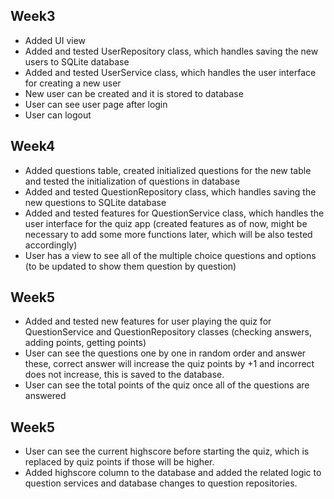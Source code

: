 ## Week3
- Added UI view
- Added and tested UserRepository class, which handles saving the new users to SQLite database
- Added and tested UserService class, which handles the user interface for creating a new user
- New user can be created and it is stored to database
- User can see user page after login
- User can logout
  
## Week4
- Added questions table, created initialized questions for the new table and tested the initialization of questions in database
- Added and tested QuestionRepository class, which handles saving the new questions to SQLite database
- Added and tested features for QuestionService class, which handles the user interface for the quiz app (created features as of now, might be necessary to add some more functions later, which will be also tested accordingly)
- User has a view to see all of the multiple choice questions and options (to be updated to show them question by question)
  
## Week5
- Added and tested new features for user playing the quiz for QuestionService and QuestionRepository classes (checking answers, adding points, getting points)
- User can see the questions one by one in random order and answer these, correct answer will increase the quiz points by +1 and incorrect does not increase, this is saved to the database.
- User can see the total points of the quiz once all of the questions are answered
  
## Week5
- User can see the current highscore before starting the quiz, which is replaced by quiz points if those will be higher.
- Added highscore column to the database and added the related logic to question services and database changes to question repositories.